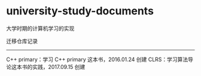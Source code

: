 # university-study-documents

大学时期的计算机学习的实现

迁移仓库记录

---

C++ primary：学习 C++ primary 这本书，2016.01.24 创建
CLRS：学习算法导论这本书的实践，2017.09.15 创建
